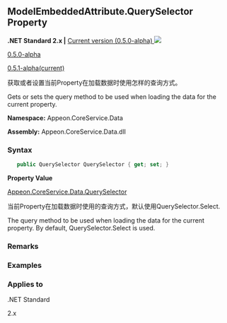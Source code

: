 ## **ModelEmbeddedAttribute.QuerySelector Property**

**.NET Standard 2.x |**  <a href="javascript:void(0)" class="dropdown">Current version (0.5.0-alpha) <img src="~/images/dropdown.png"/></a>

<div class="otherversions"  value="versdiv">

<a href="javascript:void(0)">0.5.0-alpha</a>

<a href="javascript:void(0)">0.5.1-alpha(current)</a>

</div>

获取或者设置当前Property在加载数据时使用怎样的查询方式。

Gets or sets the query method to be used when loading the data for the current property.

 **Namespace:** Appeon.CoreService.Data

 **Assembly:** Appeon.CoreService.Data.dll

### **Syntax**

```c#
   public QuerySelector QuerySelector { get; set; }
```

**Property Value**

[Appeon.CoreService.Data.QuerySelector](../../../../QuerySelector/QuerySelector.html)

当前Property在加载数据时使用的查询方式，默认使用QuerySelector.Select.

The query method to be used when loading the data for the current property. By default, QuerySelector.Select is used.

### **Remarks**



### **Examples**



### **Applies to**

.NET Standard 

2.x
